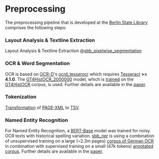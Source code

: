 # Preprocessing

The preprocessing pipeline that is developed at the 
[Berlin State Library](http://staatsbibliothek-berlin.de/) 
comprises the following steps:

### Layout Analysis & Textline Extraction

Layout Analysis & Textline Extraction @[sbb_pixelwise_segmentation](https://github.com/qurator-spk/pixelwise_segmentation_SBB)

### OCR & Word Segmentation

OCR is based on [OCR-D](https://github.com/OCR-D)'s [ocrd_tesserocr](https://github.com/OCR-D/ocrd_tesserocr) which requires [Tesseract](https://github.com/tesseract-ocr/tesseract) **>= 4.1.0**. The [GT4HistOCR_2000000](https://ub-backup.bib.uni-mannheim.de/~stweil/ocrd-train/data/GT4HistOCR_2000000.traineddata) model, which is [trained](https://github.com/tesseract-ocr/tesstrain/wiki/GT4HistOCR) on the [GT4HistOCR](https://zenodo.org/record/1344132) corpus, is used. Further details are available in the [paper](https://arxiv.org/abs/1809.05501).

### Tokenization

[Transformation](https://github.com/qurator-spk/neath/tree/master/tools) of [PAGE-XML](https://github.com/PRImA-Research-Lab/PAGE-XML) to [TSV](https://github.com/qurator-spk/neath/blob/master/docs/User_Guide.md#data-format).

### Named Entity Recognition

For Named Entity Recognition, a [BERT-Base](https://github.com/google-research/bert) model was trained for noisy OCR texts with historical spelling variation. [sbb_ner](https://github.com/qurator-spk/sbb_ner) is using a combination of unsupervised training on a large (~2.3m pages) [corpus of German OCR](https://zenodo.org/record/3257041) in combination with supervised training on a small (47k tokens) [annotated corpus](https://github.com/EuropeanaNewspapers/ner-corpora/tree/master/enp_DE.sbb.bio). Further details are available in the [paper](https://corpora.linguistik.uni-erlangen.de/data/konvens/proceedings/papers/KONVENS2019_paper_4.pdf).
